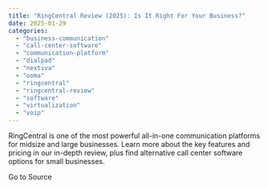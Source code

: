 ```yaml
---
title: "RingCentral Review (2025): Is It Right For Your Business?"
date: 2025-01-29
categories: 
  - "business-communication"
  - "call-center-software"
  - "communication-platform"
  - "dialpad"
  - "nextiva"
  - "ooma"
  - "ringcentral"
  - "ringcentral-review"
  - "software"
  - "virtualization"
  - "voip"
---
```


RingCentral is one of the most powerful all-in-one communication platforms for midsize and large businesses. Learn more about the key features and pricing in our in-depth review, plus find alternative call center software options for small businesses.

Go to Source
